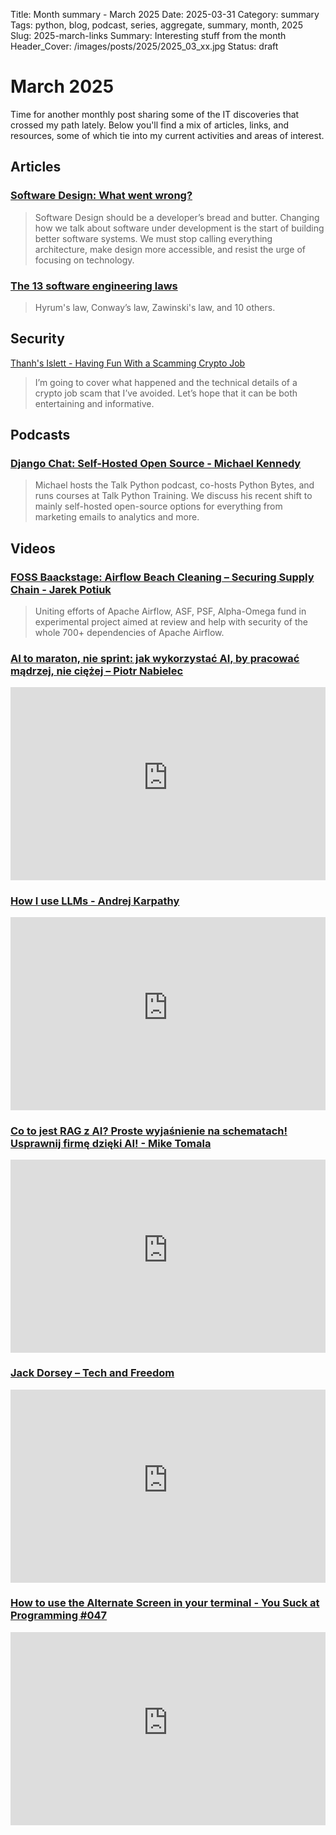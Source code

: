 Title: Month summary - March 2025
Date: 2025-03-31
Category: summary
Tags: python, blog, podcast, series, aggregate, summary, month, 2025
Slug: 2025-march-links
Summary: Interesting stuff from the month
Header_Cover: /images/posts/2025/2025_03_xx.jpg
Status: draft

# March 2025

Time for another monthly post sharing some of the IT discoveries that crossed my path lately.
Below you'll find a mix of articles, links, and resources, some of which tie into my current activities and areas of interest.

## Articles

### [Software Design: What went wrong?](https://jacquiread.com/posts/software-design/)

> Software Design should be a developer’s bread and butter.
> Changing how we talk about software under development is the start of building better software systems.
> We must stop calling everything architecture, make design more accessible, and resist the urge of focusing on technology.

### [The 13 software engineering laws](https://newsletter.manager.dev/p/the-13-software-engineering-laws)

> Hyrum's law, Conway’s law, Zawinski's law, and 10 others.

## Security

[Thanh's Islett - Having Fun With a Scamming Crypto Job](https://nguyenhuythanh.com/posts/having-fun-with-a-scamming-crypto-job/)

> I’m going to cover what happened and the technical details of a crypto job scam that I’ve avoided. Let’s hope that it can be both entertaining and informative.

## Podcasts

### [Django Chat: Self-Hosted Open Source - Michael Kennedy](https://djangochat.com/episodes/michael-kennedy)

> Michael hosts the Talk Python podcast, co-hosts Python Bytes, and runs courses at Talk Python Training.
> We discuss his recent shift to mainly self-hosted open-source options for everything from marketing emails to analytics and more.

## Videos

### [FOSS Baackstage: Airflow Beach Cleaning – Securing Supply Chain - Jarek Potiuk](https://25.foss-backstage.de/session/airflow-beach-cleaning-securing-supply-chain/)

> Uniting efforts of Apache Airflow, ASF, PSF, Alpha-Omega fund in experimental project aimed at review and help with security of the whole 700+ dependencies of Apache Airflow.

### [AI to maraton, nie sprint: jak wykorzystać AI, by pracować mądrzej, nie ciężej – Piotr Nabielec](https://www.youtube.com/watch?v=iQDsf32JyzM)

<div class="videoWrapper" style="height:0; padding-bottom:56.25%; padding-top:25px; position:relative" height="0">
    <iframe style="position:absolute; top:0; width:100%" height="100%" width="100%" src="https://www.youtube-nocookie.com/embed/iQDsf32JyzM" frameborder="0" allow="accelerometer; autoplay; encrypted-media; gyroscope; picture-in-picture" allowfullscreen></iframe>
</div>

### [How I use LLMs - Andrej Karpathy](https://www.youtube.com/watch?v=EWvNQjAaOHw)

<div class="videoWrapper" style="height:0; padding-bottom:56.25%; padding-top:25px; position:relative" height="0">
    <iframe style="position:absolute; top:0; width:100%" height="100%" width="100%" src="https://www.youtube-nocookie.com/embed/EWvNQjAaOHw" frameborder="0" allow="accelerometer; autoplay; encrypted-media; gyroscope; picture-in-picture" allowfullscreen></iframe>
</div>

### [Co to jest RAG z AI? Proste wyjaśnienie na schematach! Usprawnij firmę dzięki AI! - Mike Tomala](https://www.youtube.com/watch?v=zRGKSy_UhFc)

<div class="videoWrapper" style="height:0; padding-bottom:56.25%; padding-top:25px; position:relative" height="0">
    <iframe style="position:absolute; top:0; width:100%" height="100%" width="100%" src="https://www.youtube-nocookie.com/embed/zRGKSy_UhFc" frameborder="0" allow="accelerometer; autoplay; encrypted-media; gyroscope; picture-in-picture" allowfullscreen></iframe>
</div>

### [Jack Dorsey – Tech and Freedom](https://www.youtube.com/watch?v=t-40158eRqo)

<div class="videoWrapper" style="height:0; padding-bottom:56.25%; padding-top:25px; position:relative" height="0">
    <iframe style="position:absolute; top:0; width:100%" height="100%" width="100%" src="https://www.youtube-nocookie.com/embed/t-40158eRqo" frameborder="0" allow="accelerometer; autoplay; encrypted-media; gyroscope; picture-in-picture" allowfullscreen></iframe>
</div>

### [How to use the Alternate Screen in your terminal - You Suck at Programming #047](https://www.youtube.com/watch?v=wr_d44XRHtM)

<div class="videoWrapper" style="height:0; padding-bottom:56.25%; padding-top:25px; position:relative" height="0">
    <iframe style="position:absolute; top:0; width:100%" height="100%" width="100%" src="https://www.youtube-nocookie.com/embed/wr_d44XRHtM" frameborder="0" allow="accelerometer; autoplay; encrypted-media; gyroscope; picture-in-picture" allowfullscreen></iframe>
</div>
